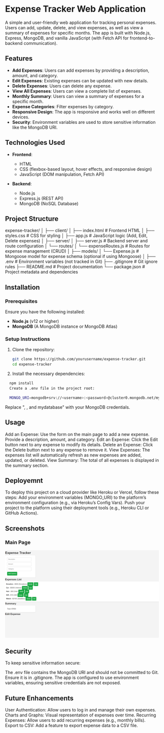 # Expense Tracker Web Application

A simple and user-friendly web application for tracking personal expenses. Users can add, update, delete, and view expenses, as well as view a summary of expenses for specific months. The app is built with Node.js, Express, MongoDB, and vanilla JavaScript (with Fetch API for frontend-to-backend communication).

## Features

- **Add Expenses**: Users can add expenses by providing a description, amount, and category.
- **Edit Expenses**: Existing expenses can be updated with new details.
- **Delete Expenses**: Users can delete any expense.
- **View All Expenses**: Users can view a complete list of expenses.
- **Monthly Summary**: Users can view a summary of expenses for a specific month.
- **Expense Categories**: Filter expenses by category.
- **Responsive Design**: The app is responsive and works well on different devices.
- **Security**: Environment variables are used to store sensitive information like the MongoDB URI.

## Technologies Used

- **Frontend**:
  - HTML
  - CSS (flexbox-based layout, hover effects, and responsive design)
  - JavaScript (DOM manipulation, Fetch API)
  
- **Backend**:
  - Node.js
  - Express.js (REST API)
  - MongoDB (NoSQL Database)

## Project Structure
expense-tracker/ │ ├── client/ │ ├── index.html # Frontend HTML │ ├── styles.css # CSS for styling │ ├── app.js # JavaScript logic (Add, Edit, Delete expenses) │ ├── server/ │ ├── server.js # Backend server and route configuration │ └── routes/ │ └── expenseRoutes.js # Routes for expense management (CRUD) │ ├── models/ │ └── Expense.js # Mongoose model for expense schema (optional if using Mongoose) │ ├── .env # Environment variables (not tracked in Git) ├── .gitignore # Git ignore rules ├── README.md # Project documentation └── package.json # Project metadata and dependencies

## Installation

### Prerequisites

Ensure you have the following installed:
- **Node.js** (v12 or higher)
- **MongoDB** (A MongoDB instance or MongoDB Atlas)

### Setup Instructions

1. Clone the repository:
   ```bash
   git clone https://github.com/yourusername/expense-tracker.git
   cd expense-tracker

2. Install the necessary dependencies:

```bash
  npm install
  Create a .env file in the project root:
```
```bash
  MONGO_URI=mongodb+srv://<username>:<password>@cluster0.mongodb.net/mydatabase?retryWrites=true&w=majority
```
  Replace "<username>, <password>, and mydatabase" with your MongoDB credentials.


## Usage
Add an Expense: Use the form on the main page to add a new expense. Provide a description, amount, and category.
Edit an Expense: Click the Edit button next to any expense to modify its details.
Delete an Expense: Click the Delete button next to any expense to remove it.
View Expenses: The expenses list will automatically refresh as new expenses are added, updated, or deleted.
View Summary: The total of all expenses is displayed in the summary section.

## Deployemnt
To deploy this project on a cloud provider like Heroku or Vercel, follow these steps:
Add your environment variables (MONGO_URI) to the platform’s environment configuration (e.g., via Heroku’s Config Vars).
Push your project to the platform using their deployment tools (e.g., Heroku CLI or GitHub Actions).

## Screenshots
### Main Page
![Main Page Screenshot](screenshots/main-page.png)

## Security
To keep sensitive information secure:

The .env file contains the MongoDB URI and should not be committed to Git. Ensure it is in .gitignore.
The app is configured to use environment variables, ensuring sensitive credentials are not exposed.

## Future Enhancements
User Authentication: Allow users to log in and manage their own expenses.
Charts and Graphs: Visual representation of expenses over time.
Recurring Expenses: Allow users to add recurring expenses (e.g., monthly bills).
Export to CSV: Add a feature to export expense data to a CSV file.
